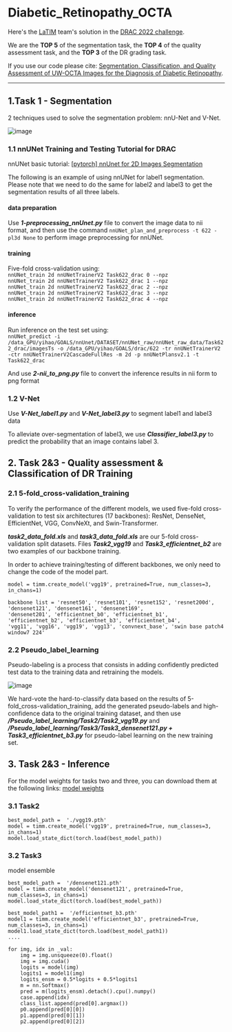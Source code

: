 # Diabetic_Retinopathy_OCTA


Here's the [LaTIM](https://latim.univ-brest.fr/) team's solution in the [DRAC 2022 challenge](https://drac22.grand-challenge.org/Description/).

We are the **TOP 5** of the segmentation task, the **TOP 4** of the quality assessment task, and the **TOP 3** of the DR grading task. 

If you use our code please cite: [Segmentation, Classification, and Quality Assessment of UW-OCTA Images for the Diagnosis of Diabetic Retinopathy]().

--- 

## 1.Task 1 - Segmentation

2 techniques used to solve the segmentation problem: nnU-Net and V-Net.

![image](https://user-images.githubusercontent.com/55517267/201966441-27703cad-bac2-422a-a7ee-07bf449e715c.png)

### 1.1 nnUNet Training and Testing Tutorial for DRAC

nnUNet basic tutorial: [[pytorch] nnUnet for 2D Images Segmentation](https://blog.csdn.net/qq_38736504/article/details/125494224#t0)

The following is an example of using nnUNet for label1 segmentation. Please note that we need to do the same for label2 and label3 to get the segmentation results of all three labels.

#### data preparation

Use ***1-preprocessing_nnUnet.py*** file to convert the image data to nii format, and then use the command `nnUNet_plan_and_preprocess -t 622 -pl3d None` to perform image preprocessing for nnUNet.

#### training

Five-fold cross-validation using:    
`nnUNet_train 2d nnUNetTrainerV2 Task622_drac 0 --npz`    
`nnUNet_train 2d nnUNetTrainerV2 Task622_drac 1 --npz`   
`nnUNet_train 2d nnUNetTrainerV2 Task622_drac 2 --npz`   
`nnUNet_train 2d nnUNetTrainerV2 Task622_drac 3 --npz`   
`nnUNet_train 2d nnUNetTrainerV2 Task622_drac 4 --npz`   

#### inference

Run inference on the test set using:    
`nnUNet_predict -i /data_GPU/yihao/GOALS/nnUnet/DATASET/nnUNet_raw/nnUNet_raw_data/Task622_drac/imagesTs -o /data_GPU/yihao/GOALS/drac/622 -tr nnUNetTrainerV2 -ctr nnUNetTrainerV2CascadeFullRes -m 2d -p nnUNetPlansv2.1 -t Task622_drac`

And use ***2-nii_to_png.py*** file to convert the inference results in nii form to png format

### 1.2 V-Net

Use ***V-Net_label1.py*** and ***V-Net_label3.py*** to segment label1 and label3 data    

To alleviate over-segmentation of label3, we use ***Classifier_label3.py*** to predict the probability that an image contains label 3.

## 2. Task 2&3 - Quality assessment & Classification of DR Training

### 2.1 5-fold_cross-validation_training

To verify the performance of the different models, we used five-fold cross-validation to test six architectures (17 backbones): ResNet, DenseNet, EfficientNet, VGG, ConvNeXt, and Swin-Transformer.   

***task2_data_fold.xls*** and ***task3_data_fold.xls*** are our 5-fold cross-validation split datasets. Files ***Task2_vgg19*** and ***Task3_efficientnet_b2*** are two examples of our backbone training.    

In order to achieve training/testing of different backbones, we only need to change the code of the model part.

```
model = timm.create_model('vgg19', pretrained=True, num_classes=3, in_chans=1)
```
```
backbone list = 'resnet50', 'resnet101', 'resnet152', 'resnet200d', 'densenet121', 'densenet161', 'densenet169',
'densenet201', 'efficientnet_b0', 'efficientnet_b1', 'efficientnet_b2', 'efficientnet_b3', 'efficientnet_b4', 
'vgg11', 'vgg16', 'vgg19', 'vgg13', 'convnext_base', 'swin base patch4 window7 224'
```

### 2.2 Pseudo_label_learning

Pseudo-labeling is a process that consists in adding confidently predicted test data to the training data and retraining the models.

![image](https://user-images.githubusercontent.com/55517267/201973763-09316d28-08b2-49d7-b8de-8bbf7ab59202.png)

We hard-vote the hard-to-classify data based on the results of 5-fold_cross-validation_training, add the generated pseudo-labels and high-confidence data to the original training dataset, and then use ***/Pseudo_label_learning/Task2/Task2_vgg19.py*** and ***/Pseudo_label_learning/Task3/Task3_densenet121.py + Task3_efficientnet_b3.py*** for pseudo-label learning on the new training set.

## 3. Task 2&3 - Inference

For the model weights for tasks two and three, you can download them at the following links: [model weights](https://drive.google.com/drive/folders/1p7-65yVdulbRUwMH5FQPF7qLatfwsMQx?usp=sharing)

### 3.1 Task2 
```
best_model_path =  './vgg19.pth'
model = timm.create_model('vgg19', pretrained=True, num_classes=3, in_chans=1)
model.load_state_dict(torch.load(best_model_path))
```

### 3.2 Task3

model ensemble
```
best_model_path =  '/densenet121.pth'
model = timm.create_model('densenet121', pretrained=True, num_classes=3, in_chans=1)
model.load_state_dict(torch.load(best_model_path))

best_model_path1 =  '/efficientnet_b3.pth'
model1 = timm.create_model('efficientnet_b3', pretrained=True, num_classes=3, in_chans=1)
model1.load_state_dict(torch.load(best_model_path1))
....

for img, idx in _val:
    img = img.unsqueeze(0).float()
    img = img.cuda()
    logits = model(img)
    logits1 = model1(img)
    logits_ensm = 0.5*logits + 0.5*logits1
    m = nn.Softmax()
    pred = m(logits_ensm).detach().cpu().numpy()
    case.append(idx)
    class_list.append(pred[0].argmax())
    p0.append(pred[0][0])
    p1.append(pred[0][1])
    p2.append(pred[0][2])

```
